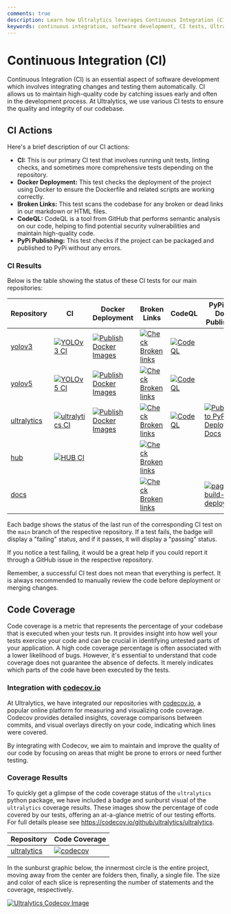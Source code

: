 ```yaml
---
comments: true
description: Learn how Ultralytics leverages Continuous Integration (CI) for maintaining high-quality code. Explore our CI tests and the status of these tests for our repositories.
keywords: continuous integration, software development, CI tests, Ultralytics repositories, high-quality code, Docker Deployment, Broken Links, CodeQL, PyPi Publishing
---
```


# Continuous Integration (CI)

Continuous Integration (CI) is an essential aspect of software development which involves integrating changes and testing them automatically. CI allows us to maintain high-quality code by catching issues early and often in the development process. At Ultralytics, we use various CI tests to ensure the quality and integrity of our codebase.

## CI Actions

Here's a brief description of our CI actions:

- **CI:** This is our primary CI test that involves running unit tests, linting checks, and sometimes more comprehensive tests depending on the repository.
- **Docker Deployment:** This test checks the deployment of the project using Docker to ensure the Dockerfile and related scripts are working correctly.
- **Broken Links:** This test scans the codebase for any broken or dead links in our markdown or HTML files.
- **CodeQL:** CodeQL is a tool from GitHub that performs semantic analysis on our code, helping to find potential security vulnerabilities and maintain high-quality code.
- **PyPi Publishing:** This test checks if the project can be packaged and published to PyPi without any errors.

### CI Results

Below is the table showing the status of these CI tests for our main repositories:

| Repository                                                | CI                                                                                                                                                                        | Docker Deployment                                                                                                                                                                        | Broken Links                                                                                                                                                                      | CodeQL                                                                                                                                                                          | PyPi and Docs Publishing                                                                                                                                                                                      |
|-----------------------------------------------------------|---------------------------------------------------------------------------------------------------------------------------------------------------------------------------|------------------------------------------------------------------------------------------------------------------------------------------------------------------------------------------|-----------------------------------------------------------------------------------------------------------------------------------------------------------------------------------|---------------------------------------------------------------------------------------------------------------------------------------------------------------------------------|---------------------------------------------------------------------------------------------------------------------------------------------------------------------------------------------------------------|
| [yolov3](https://github.com/ultralytics/yolov3)           | [![YOLOv3 CI](https://github.com/ultralytics/yolov3/actions/workflows/ci-testing.yml/badge.svg)](https://github.com/ultralytics/yolov3/actions/workflows/ci-testing.yml)  | [![Publish Docker Images](https://github.com/ultralytics/yolov3/actions/workflows/docker.yml/badge.svg)](https://github.com/ultralytics/yolov3/actions/workflows/docker.yml)             | [![Check Broken links](https://github.com/ultralytics/yolov3/actions/workflows/links.yml/badge.svg)](https://github.com/ultralytics/yolov3/actions/workflows/links.yml)           | [![CodeQL](https://github.com/ultralytics/yolov3/actions/workflows/codeql-analysis.yml/badge.svg)](https://github.com/ultralytics/yolov3/actions/workflows/codeql-analysis.yml) |                                                                                                                                                                                                               |
| [yolov5](https://github.com/ultralytics/yolov5)           | [![YOLOv5 CI](https://github.com/ultralytics/yolov5/actions/workflows/ci-testing.yml/badge.svg)](https://github.com/ultralytics/yolov5/actions/workflows/ci-testing.yml)  | [![Publish Docker Images](https://github.com/ultralytics/yolov5/actions/workflows/docker.yml/badge.svg)](https://github.com/ultralytics/yolov5/actions/workflows/docker.yml)             | [![Check Broken links](https://github.com/ultralytics/yolov5/actions/workflows/links.yml/badge.svg)](https://github.com/ultralytics/yolov5/actions/workflows/links.yml)           | [![CodeQL](https://github.com/ultralytics/yolov5/actions/workflows/codeql-analysis.yml/badge.svg)](https://github.com/ultralytics/yolov5/actions/workflows/codeql-analysis.yml) |                                                                                                                                                                                                               |
| [ultralytics](https://github.com/ultralytics/ultralytics) | [![ultralytics CI](https://github.com/ultralytics/ultralytics/actions/workflows/ci.yaml/badge.svg)](https://github.com/ultralytics/ultralytics/actions/workflows/ci.yaml) | [![Publish Docker Images](https://github.com/ultralytics/ultralytics/actions/workflows/docker.yaml/badge.svg)](https://github.com/ultralytics/ultralytics/actions/workflows/docker.yaml) | [![Check Broken links](https://github.com/ultralytics/ultralytics/actions/workflows/links.yml/badge.svg)](https://github.com/ultralytics/ultralytics/actions/workflows/links.yml) | [![CodeQL](https://github.com/ultralytics/ultralytics/actions/workflows/codeql.yaml/badge.svg)](https://github.com/ultralytics/ultralytics/actions/workflows/codeql.yaml)       | [![Publish to PyPI and Deploy Docs](https://github.com/ultralytics/ultralytics/actions/workflows/publish.yml/badge.svg)](https://github.com/ultralytics/ultralytics/actions/workflows/publish.yml)            |
| [hub](https://github.com/ultralytics/hub)                 | [![HUB CI](https://github.com/ultralytics/hub/actions/workflows/ci.yaml/badge.svg)](https://github.com/ultralytics/hub/actions/workflows/ci.yaml)                         |                                                                                                                                                                                          | [![Check Broken links](https://github.com/ultralytics/hub/actions/workflows/links.yml/badge.svg)](https://github.com/ultralytics/hub/actions/workflows/links.yml)                 |                                                                                                                                                                                 |                                                                                                                                                                                                               |
| [docs](https://github.com/ultralytics/docs)               |                                                                                                                                                                           |                                                                                                                                                                                          | [![Check Broken links](https://github.com/ultralytics/docs/actions/workflows/links.yml/badge.svg)](https://github.com/ultralytics/docs/actions/workflows/links.yml)               |                                                                                                                                                                                 | [![pages-build-deployment](https://github.com/ultralytics/docs/actions/workflows/pages/pages-build-deployment/badge.svg)](https://github.com/ultralytics/docs/actions/workflows/pages/pages-build-deployment) |

Each badge shows the status of the last run of the corresponding CI test on the `main` branch of the respective repository. If a test fails, the badge will display a "failing" status, and if it passes, it will display a "passing" status.

If you notice a test failing, it would be a great help if you could report it through a GitHub issue in the respective repository.

Remember, a successful CI test does not mean that everything is perfect. It is always recommended to manually review the code before deployment or merging changes.

## Code Coverage

Code coverage is a metric that represents the percentage of your codebase that is executed when your tests run. It provides insight into how well your tests exercise your code and can be crucial in identifying untested parts of your application. A high code coverage percentage is often associated with a lower likelihood of bugs. However, it's essential to understand that code coverage does not guarantee the absence of defects. It merely indicates which parts of the code have been executed by the tests.

### Integration with [codecov.io](https://codecov.io/)

At Ultralytics, we have integrated our repositories with [codecov.io](https://codecov.io/), a popular online platform for measuring and visualizing code coverage. Codecov provides detailed insights, coverage comparisons between commits, and visual overlays directly on your code, indicating which lines were covered.

By integrating with Codecov, we aim to maintain and improve the quality of our code by focusing on areas that might be prone to errors or need further testing.

### Coverage Results

To quickly get a glimpse of the code coverage status of the `ultralytics` python package, we have included a badge and sunburst visual of the `ultralytics` coverage results. These images show the percentage of code covered by our tests, offering an at-a-glance metric of our testing efforts. For full details please see https://codecov.io/github/ultralytics/ultralytics.

| Repository                                                | Code Coverage                                                                                                                                           |
|-----------------------------------------------------------|---------------------------------------------------------------------------------------------------------------------------------------------------------|
| [ultralytics](https://github.com/ultralytics/ultralytics) | [![codecov](https://codecov.io/gh/ultralytics/ultralytics/branch/main/graph/badge.svg?token=HHW7IIVFVY)](https://codecov.io/gh/ultralytics/ultralytics) |

In the sunburst graphic below, the innermost circle is the entire project, moving away from the center are folders then, finally, a single file. The size and color of each slice is representing the number of statements and the coverage, respectively.

<a href="https://codecov.io/github/ultralytics/ultralytics">
    <img src="https://codecov.io/gh/ultralytics/ultralytics/branch/main/graphs/sunburst.svg?token=HHW7IIVFVY" alt="Ultralytics Codecov Image">
</a>

